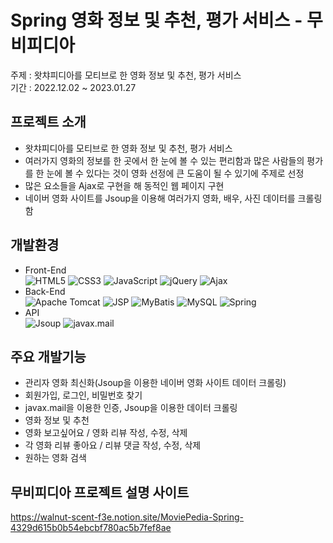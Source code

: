 # Spring 영화 정보 및 추천, 평가 서비스 - 무비피디아
주제 : 왓챠피디아를 모티브로 한 영화 정보 및 추천, 평가 서비스<br>
기간 : 2022.12.02 ~ 2023.01.27
## 프로젝트 소개
* 왓챠피디아를 모티브로 한 영화 정보 및 추천, 평가 서비스
* 여러가지 영화의 정보를 한 곳에서 한 눈에 볼 수 있는 편리함과 많은 사람들의 평가를 한 눈에 볼 수 있다는 것이 영화 선정에 큰 도움이 될 수 있기에 주제로 선정
* 많은 요소들을 Ajax로 구현을 해 동적인 웹 페이지 구현
* 네이버 영화 사이트를 Jsoup을 이용해 여러가지 영화, 배우, 사진 데이터를 크롤링함 
## 개발환경
* Front-End<br>
![HTML5](https://img.shields.io/badge/HTML5-%23E34F26.svg?style=flat-square&logo=html5&logoColor=white)
![CSS3](https://img.shields.io/badge/CSS3-%231572B6.svg?style=flat-square&logo=css3&logoColor=white)
![JavaScript](https://img.shields.io/badge/JavaScript-F7DF1E?style=flat-square&logo=JavaScript&logoColor=white)
![jQuery](https://img.shields.io/badge/jQuery-%230769AD.svg?style=flat-square&logo=jquery&logoColor=white)
![Ajax](https://img.shields.io/badge/Ajax-258CCF?style=flat-square&logo=&logoColor=white)<br>
* Back-End<br>
![Apache Tomcat](https://img.shields.io/badge/Apache%20Tomcat-%23F8DC75.svg?style=flat-square&logo=apache-tomcat&logoColor=black)
![JSP](https://img.shields.io/badge/JSP-E56F1F?style=flat-square&logo=&logoColor=white)
![MyBatis](https://img.shields.io/badge/MyBatis-5D4849?style=flat-square&logo=&logoColor=white)
![MySQL](https://img.shields.io/badge/MySQL-4479A1?style=flat-square&logo=mysql&logoColor=white)
![Spring](https://img.shields.io/badge/Spring-6DB33F?style=flat-square&logo=Spring&logoColor=white)
* API<br>
![Jsoup](https://img.shields.io/badge/Jsoup-6199D2?style=flat-square&logo=&logoColor=black)
![javax.mail](https://img.shields.io/badge/javax.mail-FAE100?style=flat-square&logo=&logoColor=black)
## 주요 개발기능
* 관리자 영화 최신화(Jsoup을 이용한 네이버 영화 사이트 데이터 크롤링)
* 회원가입, 로그인, 비밀번호 찾기
* javax.mail을 이용한 인증, Jsoup을 이용한 데이터 크롤링
* 영화 정보 및 추천
* 영화 보고싶어요 / 영화 리뷰 작성, 수정, 삭제
* 각 영화 리뷰 좋아요 / 리뷰 댓글 작성, 수정, 삭제
* 원하는 영화 검색
## 무비피디아 프로젝트 설명 사이트
https://walnut-scent-f3e.notion.site/MoviePedia-Spring-4329d615b0b54ebcbf780ac5b7fef8ae
